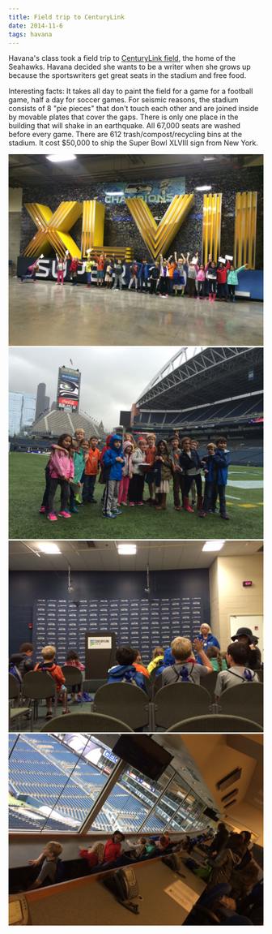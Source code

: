 ```yaml
---
title: Field trip to CenturyLink
date: 2014-11-6
tags: havana
---
```


Havana's class took a field trip to [CenturyLink field](http://www.centurylinkfield.com), the home of the Seahawks. Havana decided she wants to be a writer when she grows up because the sportswriters get great seats in the stadium and free food.

Interesting facts: It takes all day to paint the field for a game for a football game, half a day for soccer games. For seismic reasons, the stadium consists of 8 "pie pieces" that don't touch each other and are joined inside by movable plates that cover the gaps. There is only one place in the building that will shake in an earthquake. All 67,000 seats are washed before every game. There are 612 trash/compost/recycling bins at the stadium. It cost $50,000 to ship the Super Bowl XLVIII sign from New York.

![](/img/IMG_0304.jpg)
![](/img/IMG_0285.jpg)
![](/img/IMG_0287.jpg)
![](/img/IMG_0294.jpg)
